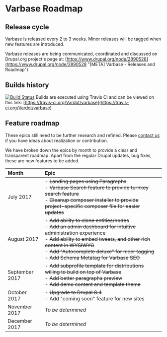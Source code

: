 # Varbase Roadmap

## Release cycle

Varbase is released every 2 to 3 weeks. Minor releases will be tagged when new features are introduced.

Varbase releases are being communicated, coordinated and discussed on Drupal.org project's page at: [https://www.drupal.org/node/2890528](https://www.drupal.org/node/2890528 "\[META\] Varbase - Releases and Roadmap")

## Builds history

[![Build Status](https://travis-ci.org/Vardot/varbase.svg?branch=8.x-4.x)](https://travis-ci.org/Vardot/varbase)
Builds are executed using Travis CI and can be viewed on this link: [https://travis-ci.org/Vardot/varbase](https://travis-ci.org/Vardot/varbase)


## Feature roadmap

These epics still need to be further research and refined. Please [contact us](http://varbase.vardot.com/contact) if you have ideas about realization or contribution.

We have broken down the epics by month to provide a clear and transparent roadmap.
Apart from the regular Drupal updates, bug fixes, these are new features to be added.

| Month | Epic |
| :--- | :--- |
| July 2017 | - ~~Landing pages using Paragraphs~~ <br /> - ~~Varbase Search feature to provide turnkey search feature~~ <br /> - ~~Cleanup composer installer to provide project-specific composer file for easier updates~~ <br /> |
| August 2017 | - ~~Add ability to clone entities/nodes~~ <br /> - ~~Add an admin dashboard for intuitive administration experience~~ <br /> - ~~Add ability to embed tweets, and other rich content in WYSIWYG~~ <br /> - ~~Add "Autocomplete deluxe" for nicer tagging~~ <br /> - ~~Add Schema Metatag for Varbase SEO~~ |
| September 2017 | - ~~Add subprofile template for distributions willing to build on top of Varbase~~ <br />- ~~Add better paragraphs preview~~ <br /> - ~~Add demo content and template theme~~ |
| October 2017 | - ~~Upgrade to Drupal 8.4~~ <br /> - Add "coming soon" feature for new sites <br />  |
| November 2017 | _To be determined_  |
| December 2017 | _To be determined_  |


